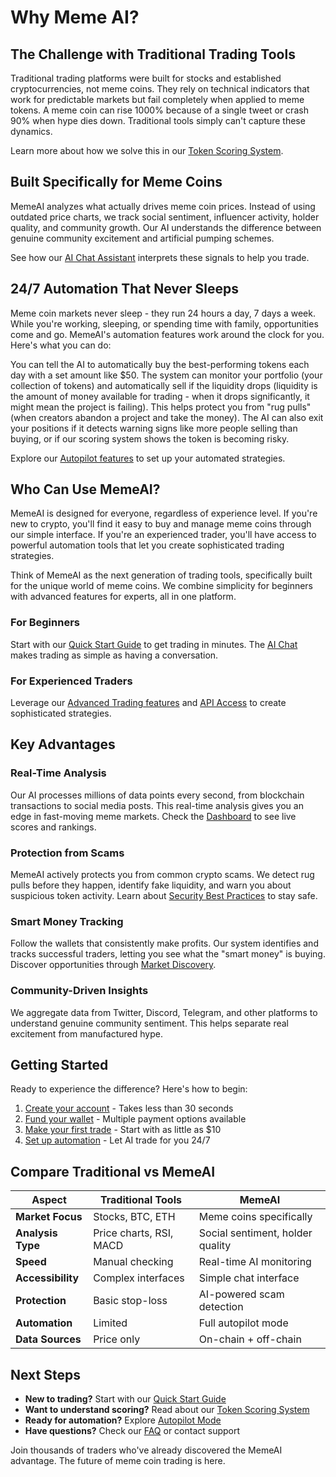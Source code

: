 # Why Meme AI?

## The Challenge with Traditional Trading Tools

Traditional trading platforms were built for stocks and established cryptocurrencies, not meme coins. They rely on technical indicators that work for predictable markets but fail completely when applied to meme tokens. A meme coin can rise 1000% because of a single tweet or crash 90% when hype dies down. Traditional tools simply can't capture these dynamics.

Learn more about how we solve this in our [Token Scoring System](core-features/dashboard.md#token-scoring-system).

## Built Specifically for Meme Coins

MemeAI analyzes what actually drives meme coin prices. Instead of using outdated price charts, we track social sentiment, influencer activity, holder quality, and community growth. Our AI understands the difference between genuine community excitement and artificial pumping schemes.

See how our [AI Chat Assistant](core-features/ai-chat.md) interprets these signals to help you trade.

## 24/7 Automation That Never Sleeps

Meme coin markets never sleep - they run 24 hours a day, 7 days a week. While you're working, sleeping, or spending time with family, opportunities come and go. MemeAI's automation features work around the clock for you. Here's what you can do:

You can tell the AI to automatically buy the best-performing tokens each day with a set amount like $50. The system can monitor your portfolio (your collection of tokens) and automatically sell if the liquidity drops (liquidity is the amount of money available for trading - when it drops significantly, it might mean the project is failing). This helps protect you from "rug pulls" (when creators abandon a project and take the money). The AI can also exit your positions if it detects warning signs like more people selling than buying, or if our scoring system shows the token is becoming risky.

Explore our [Autopilot features](automation/autopilot.md) to set up your automated strategies.

## Who Can Use MemeAI?

MemeAI is designed for everyone, regardless of experience level. If you're new to crypto, you'll find it easy to buy and manage meme coins through our simple interface. If you're an experienced trader, you'll have access to powerful automation tools that let you create sophisticated trading strategies.

Think of MemeAI as the next generation of trading tools, specifically built for the unique world of meme coins. We combine simplicity for beginners with advanced features for experts, all in one platform.

### For Beginners
Start with our [Quick Start Guide](getting-started/quick-start.md) to get trading in minutes. The [AI Chat](core-features/ai-chat.md) makes trading as simple as having a conversation.

### For Experienced Traders
Leverage our [Advanced Trading features](advanced-trading/index.md) and [API Access](advanced-trading/api-access.md) to create sophisticated strategies.

## Key Advantages

### Real-Time Analysis
Our AI processes millions of data points every second, from blockchain transactions to social media posts. This real-time analysis gives you an edge in fast-moving meme markets. Check the [Dashboard](core-features/dashboard.md) to see live scores and rankings.

### Protection from Scams
MemeAI actively protects you from common crypto scams. We detect rug pulls before they happen, identify fake liquidity, and warn you about suspicious token activity. Learn about [Security Best Practices](security/best-practices.md) to stay safe.

### Smart Money Tracking
Follow the wallets that consistently make profits. Our system identifies and tracks successful traders, letting you see what the "smart money" is buying. Discover opportunities through [Market Discovery](core-features/market-discovery.md).

### Community-Driven Insights
We aggregate data from Twitter, Discord, Telegram, and other platforms to understand genuine community sentiment. This helps separate real excitement from manufactured hype.

## Getting Started

Ready to experience the difference? Here's how to begin:

1. [Create your account](getting-started/quick-start.md#creating-your-account) - Takes less than 30 seconds
2. [Fund your wallet](getting-started/funding.md) - Multiple payment options available
3. [Make your first trade](getting-started/first-trade.md) - Start with as little as $10
4. [Set up automation](automation/autopilot.md) - Let AI trade for you 24/7

## Compare Traditional vs MemeAI

| Aspect | Traditional Tools | MemeAI |
|--------|------------------|--------|
| **Market Focus** | Stocks, BTC, ETH | Meme coins specifically |
| **Analysis Type** | Price charts, RSI, MACD | Social sentiment, holder quality |
| **Speed** | Manual checking | Real-time AI monitoring |
| **Accessibility** | Complex interfaces | Simple chat interface |
| **Protection** | Basic stop-loss | AI-powered scam detection |
| **Automation** | Limited | Full autopilot mode |
| **Data Sources** | Price only | On-chain + off-chain |

## Next Steps

- **New to trading?** Start with our [Quick Start Guide](getting-started/quick-start.md)
- **Want to understand scoring?** Read about our [Token Scoring System](core-features/dashboard.md#token-scoring-system)
- **Ready for automation?** Explore [Autopilot Mode](automation/autopilot.md)
- **Have questions?** Check our [FAQ](resources/faq.md) or contact support

Join thousands of traders who've already discovered the MemeAI advantage. The future of meme coin trading is here.
